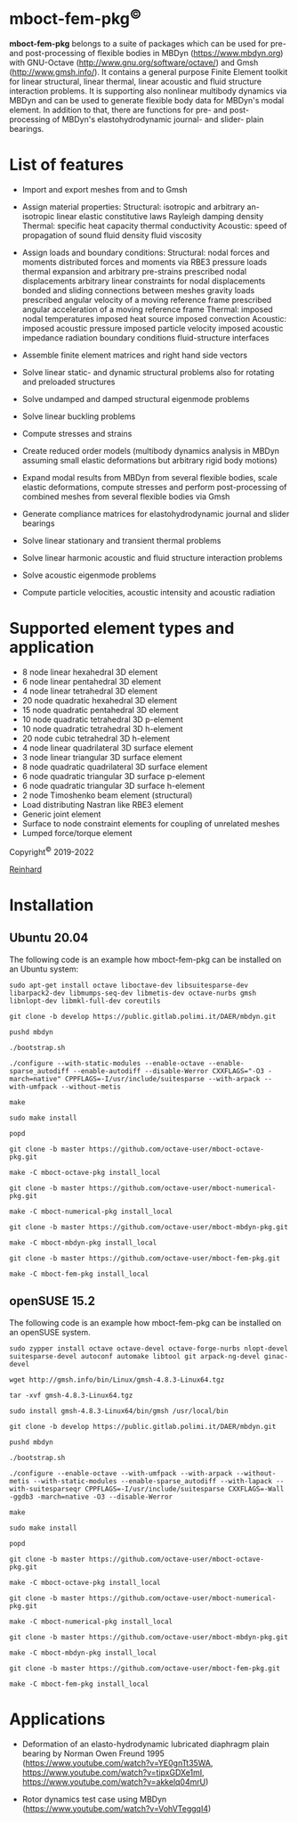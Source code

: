 # mboct-fem-pkg<sup>&copy;</sup>
**mboct-fem-pkg** belongs to a suite of packages which can be used for pre- and post-processing of flexible bodies in MBDyn (https://www.mbdyn.org) with GNU-Octave (http://www.gnu.org/software/octave/) and Gmsh (http://www.gmsh.info/).
It contains a general purpose Finite Element toolkit for linear structural, linear thermal, linear acoustic and fluid structure interaction problems. It is supporting also nonlinear multibody dynamics via MBDyn and can be used to generate flexible body data for MBDyn's modal element.
In addition to that, there are functions for pre- and post-processing of MBDyn's elastohydrodynamic journal- and slider- plain bearings.

# List of features
  - Import and export meshes from and to Gmsh
  - Assign material properties:
           Structural: isotropic and arbitrary an-isotropic linear elastic constitutive laws
                       Rayleigh damping
                       density
           Thermal: specific heat capacity
                    thermal conductivity
           Acoustic: speed of propagation of sound
                     fluid density
                     fluid viscosity
                     
  - Assign loads and boundary conditions:
           Structural: nodal forces and moments
                       distributed forces and moments via RBE3
                       pressure loads
                       thermal expansion and arbitrary pre-strains
                       prescribed nodal displacements
                       arbitrary linear constraints for nodal displacements
                       bonded and sliding connections between meshes
                       gravity loads
                       prescribed angular velocity of a moving reference frame
                       prescribed angular acceleration of a moving reference frame
           Thermal: imposed nodal temperatures
                    imposed heat source
                    imposed convection
           Acoustic: imposed acoustic pressure
                     imposed particle velocity
                     imposed acoustic impedance
                     radiation boundary conditions
                     fluid-structure interfaces

  - Assemble finite element matrices and right hand side vectors
  - Solve linear static- and dynamic structural problems also for rotating and preloaded structures
  - Solve undamped and damped structural eigenmode problems
  - Solve linear buckling problems
  - Compute stresses and strains
  - Create reduced order models (multibody dynamics analysis in MBDyn assuming small elastic deformations but arbitrary rigid body motions)
  - Expand modal results from MBDyn from several flexible bodies, scale elastic deformations, compute stresses and perform post-processing of combined meshes from several flexible bodies via Gmsh
  - Generate compliance matrices for elastohydrodynamic journal and slider bearings
  - Solve linear stationary and transient thermal problems
  - Solve linear harmonic acoustic and fluid structure interaction problems
  - Solve acoustic eigenmode problems
  - Compute particle velocities, acoustic intensity and acoustic radiation


# Supported element types and application
  - 8 node linear hexahedral 3D element
  - 6 node linear pentahedral 3D element
  - 4 node linear tetrahedral 3D element
  - 20 node quadratic hexahedral 3D element
  - 15 node quadratic pentahedral 3D element
  - 10 node quadratic tetrahedral 3D p-element
  - 10 node quadratic tetrahedral 3D h-element
  - 20 node cubic tetrahedral 3D h-element
  - 4 node linear quadrilateral 3D surface element
  - 3 node linear triangular 3D surface element
  - 8 node quadratic quadrilateral 3D surface element
  - 6 node quadratic triangular 3D surface p-element
  - 6 node quadratic triangular 3D surface h-element
  - 2 node Timoshenko beam element (structural)
  - Load distributing Nastran like RBE3 element
  - Generic joint element
  - Surface to node constraint elements for coupling of unrelated meshes
  - Lumped force/torque element

Copyright<sup>&copy;</sup> 2019-2022

[Reinhard](mailto:octave-user@a1.net)

# Installation
  ## Ubuntu 20.04
  The following code is an example how mboct-fem-pkg can be installed on an Ubuntu system:

  `sudo apt-get install octave liboctave-dev libsuitesparse-dev libarpack2-dev libmumps-seq-dev libmetis-dev octave-nurbs gmsh libnlopt-dev libmkl-full-dev coreutils`

  `git clone -b develop https://public.gitlab.polimi.it/DAER/mbdyn.git`

  `pushd mbdyn`

  `./bootstrap.sh`

  `./configure --with-static-modules --enable-octave --enable-sparse_autodiff --enable-autodiff --disable-Werror CXXFLAGS="-O3 -march=native" CPPFLAGS=-I/usr/include/suitesparse --with-arpack --with-umfpack --without-metis`

  `make`

  `sudo make install`

  `popd`

  `git clone -b master https://github.com/octave-user/mboct-octave-pkg.git`

  `make -C mboct-octave-pkg install_local`

  `git clone -b master https://github.com/octave-user/mboct-numerical-pkg.git`

  `make -C mboct-numerical-pkg install_local`

  `git clone -b master https://github.com/octave-user/mboct-mbdyn-pkg.git`

  `make -C mboct-mbdyn-pkg install_local`

  `git clone -b master https://github.com/octave-user/mboct-fem-pkg.git`

  `make -C mboct-fem-pkg install_local`

  ## openSUSE 15.2
  The following code is an example how mboct-fem-pkg can be installed on an openSUSE system.

  `sudo zypper install octave octave-devel octave-forge-nurbs nlopt-devel suitesparse-devel autoconf automake libtool git arpack-ng-devel ginac-devel`

  `wget http://gmsh.info/bin/Linux/gmsh-4.8.3-Linux64.tgz`

  `tar -xvf gmsh-4.8.3-Linux64.tgz`

  `sudo install gmsh-4.8.3-Linux64/bin/gmsh /usr/local/bin`

  `git clone -b develop https://public.gitlab.polimi.it/DAER/mbdyn.git`

  `pushd mbdyn`

  `./bootstrap.sh`

  `./configure --enable-octave --with-umfpack --with-arpack --without-metis --with-static-modules --enable-sparse_autodiff --with-lapack --with-suitesparseqr CPPFLAGS=-I/usr/include/suitesparse CXXFLAGS=-Wall -ggdb3 -march=native -O3 --disable-Werror`

  `make`

  `sudo make install`

  `popd`

  `git clone -b master https://github.com/octave-user/mboct-octave-pkg.git`

  `make -C mboct-octave-pkg install_local`

  `git clone -b master https://github.com/octave-user/mboct-numerical-pkg.git`

  `make -C mboct-numerical-pkg install_local`

  `git clone -b master https://github.com/octave-user/mboct-mbdyn-pkg.git`

  `make -C mboct-mbdyn-pkg install_local`

  `git clone -b master https://github.com/octave-user/mboct-fem-pkg.git`

  `make -C mboct-fem-pkg install_local`

# Applications
  - Deformation of an elasto-hydrodynamic lubricated diaphragm plain bearing by Norman Owen Freund 1995 (https://www.youtube.com/watch?v=YE0gnTt35WA, https://www.youtube.com/watch?v=tipxGDXe1mI, https://www.youtube.com/watch?v=akkelq04mrU)

  - Rotor dynamics test case using MBDyn (https://www.youtube.com/watch?v=VohVTeggqI4)